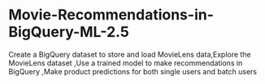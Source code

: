 # Movie-Recommendations-in-BigQuery-ML-2.5
Create a BigQuery dataset to store and load MovieLens data,Explore the MovieLens dataset ,Use a trained model to make recommendations in BigQuery ,Make product predictions for both single users and batch users
